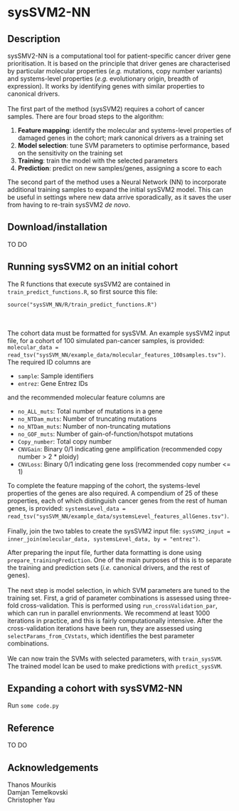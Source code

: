 # sysSVM2-NN

## Description
sysSMV2-NN is a computational tool for patient-specific cancer driver gene prioritisation. It is based on the principle that driver genes are characterised by particular molecular properties (*e.g.* mutations, copy number variants) and systems-level properties (*e.g.* evolutionary origin, breadth of expression). It works by identifying genes with similar properties to canonical drivers.
\
\
The first part of the method (sysSVM2) requires a cohort of cancer samples. There are four broad steps to the algorithm: 
1. **Feature mapping**: identify the molecular and systems-level properties of damaged genes in the cohort; mark canonical drivers as a training set
1. **Model selection**: tune SVM parameters to optimise performance, based on the sensitivity on the training set 
1. **Training**: train the model with the selected parameters
1. **Prediction**: predict on new samples/genes, assigning a score to each

[//]: # (end list)

The second part of the method uses a Neural Network (NN) to incorporate additional training samples to expand the initial sysSVM2 model. This can be useful in settings where new data arrive sporadically, as it saves the user from having to re-train sysSVM2 *de novo*.  

## Download/installation
TO DO


## Running sysSVM2 on an initial cohort
The R functions that execute sysSVM2 are contained in ```train_predict_functions.R```, so first source this file:
```
source("sysSVM_NN/R/train_predict_functions.R")
```
\
\
The cohort data must be formatted for sysSVM. An example sysSVM2 input file, for a cohort of 100 simulated pan-cancer samples, is provided: ```molecular_data = read_tsv("sysSVM_NN/example_data/molecular_features_100samples.tsv")```. The required ID columns are
* ```sample```: Sample identifiers
* ```entrez```: Gene Entrez IDs

[//]: # (end list)

and the recommended molecular feature columns are
* ```no_ALL_muts```: Total number of mutations in a gene
* ```no_NTDam_muts```: Number of truncating mutations
* ```no_NTDam_muts```: Number of non-truncating mutations
* ```no_GOF_muts```: Number of gain-of-function/hotspot mutations
* ```Copy_number```: Total copy number
* ```CNVGain```: Binary 0/1 indicating gene amplification (recommended copy number > 2 * ploidy)
* ```CNVLoss```: Binary 0/1 indicating gene loss (recommended copy number <= 1)

[//]: # (end list)

To complete the feature mapping of the cohort, the systems-level properties of the genes are also required. A compendium of 25 of these properties, each of which distinguish cancer genes from the rest of human genes, is provided: ```systemsLevel_data = read_tsv("sysSVM_NN/example_data/systemsLevel_features_allGenes.tsv")```. 
\
\
Finally, join the two tables to create the sysSVM2 input file: ```sysSVM2_input = inner_join(molecular_data, systemsLevel_data, by = "entrez")```.

After preparing the input file, further data formatting is done using ```prepare_trainingPrediction```. One of the main purposes of this is to separate the training and prediction sets (*i.e.* canonical drivers, and the rest of genes). 
\
\
The next step is model selection, in which SVM parameters are tuned to the training set. First, a grid of parameter combinations is assessed using three-fold cross-validation. This is performed using ```run_crossValidation_par```, which can run in parallel envrionments. We recommend at least 1000 iterations in practice, and this is fairly computationally intensive. After the cross-validation iterations have been run, they are assessed using ```selectParams_from_CVstats```, which identifies the best parameter combinations. 
\
\
We can now train the SVMs with selected parameters, with ```train_sysSVM```. The trained model lcan be used to make predictions with ```predict_sysSVM```.


## Expanding a cohort with sysSVM2-NN
Run ```some code.py```


## Reference
TO DO


## Acknowledgements
Thanos Mourikis\
Damjan Temelkovski\
Christopher Yau
